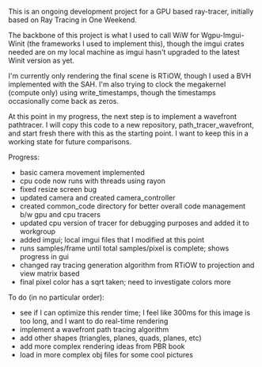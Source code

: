 This is an ongoing development project for a GPU based ray-tracer,
initially based on Ray Tracing in One Weekend.

The backbone of this project is what I used to call WiW 
for Wgpu-Imgui-Winit (the frameworks I used to implement this), 
though the imgui crates needed are on my local machine as imgui hasn't upgraded
to the latest Winit version as yet.  

I'm currently only rendering the final scene is RTiOW, though I used a BVH implemented
with the SAH. I'm also trying to clock the megakernel (compute only)
using write_timestamps, though the timestamps occasionally come back as zeros.

At this point in my progress, the next step is to implement a wavefront pathtracer.  I will
copy this code to a new repository, path_tracer_wavefront, and start fresh there with this
as the starting point.  I want to keep this in a working state for future comparisons.

Progress:
- basic camera movement implemented
- cpu code now runs with threads using rayon
- fixed resize screen bug
- updated camera and created camera_controller
- created common_code directory for better overall code management b/w gpu and cpu tracers
- updated cpu version of tracer for debugging purposes and added it to workgroup
- added imgui; local imgui files that I modified at this point
- runs samples/frame until total samples/pixel is complete; shows progress in gui
- changed ray tracing generation algorithm from RTiOW to projection and view matrix based
- final pixel color has a sqrt taken; need to investigate colors more

To do (in no particular order):
- see if I can optimize this render time; I feel like 300ms for this image is too long, and I want to do real-time rendering
- implement a wavefront path tracing algorithm
- add other shapes (triangles, planes, quads, planes, etc)
- add more complex rendering ideas from PBR book
- load in more complex obj files for some cool pictures
